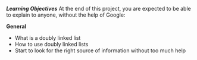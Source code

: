 ***Learning Objectives***
At the end of this project, you are expected to be able to explain to anyone, without the help of Google:

**General**
- What is a doubly linked list
- How to use doubly linked lists
- Start to look for the right source of information without too much help
